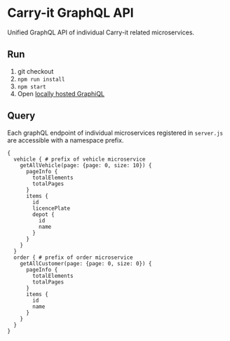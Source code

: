 # Carry-it GraphQL API

Unified GraphQL API of individual Carry-it related microservices.

## Run

1. git checkout
2. `npm run install`
3. `npm start`
4. Open [locally hosted GraphiQL](http://localhost:4000)

## Query
Each graphQL endpoint of individual microservices registered in `server.js` are accessible with a namespace prefix.

```
{
  vehicle { # prefix of vehicle microservice
    getAllVehicle(page: {page: 0, size: 10}) {
      pageInfo {
        totalElements
        totalPages
      }
      items {
        id
        licencePlate
        depot {
          id
          name
        }
      }
    }
  }
  order { # prefix of order microservice
    getAllCustomer(page: {page: 0, size: 0}) {
      pageInfo {
        totalElements
        totalPages
      }
      items {
        id
        name
      }
    }
  }
}

```


